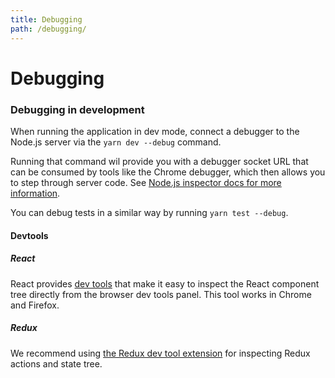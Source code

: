 ```yaml
---
title: Debugging
path: /debugging/
---
```


# Debugging

### Debugging in development

When running the application in dev mode, connect a debugger to the
Node.js server via the `yarn dev --debug` command.

Running that command wil provide you with a debugger socket URL that can be
consumed by tools like the Chrome debugger, which then allows you to step
through server code. See
[Node.js inspector docs for more information](https://nodejs.org/en/docs/inspector).

You can debug tests in a similar way by running `yarn test --debug`.

#### Devtools

##### React

React provides [dev tools](https://github.com/facebook/react-devtools) that make
it easy to inspect the React component tree directly from the browser dev tools
panel. This tool works in Chrome and Firefox.

##### Redux

We recommend using
[the Redux dev tool extension](https://github.com/zalmoxisus/redux-devtools-extension)
for inspecting Redux actions and state tree.
